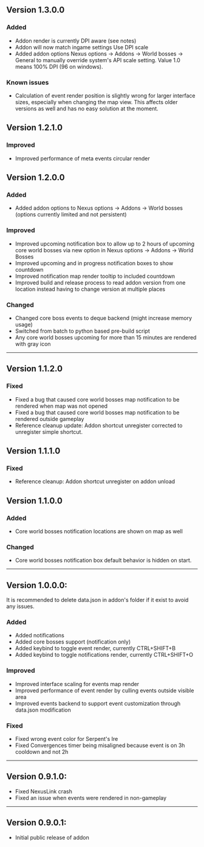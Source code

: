 ## Version 1.3.0.0

### Added
- Addon render is currently DPI aware (see notes)
- Addon will now match ingame settings Use DPI scale
- Added addon options Nexus options -> Addons -> World bosses -> General to manually override system's API scale setting. Value 1.0 means 100% DPI (96 on windows). 

### Known issues
- Calculation of event render position is slightly wrong for larger interface sizes, especially when changing the map view. This affects older versions as well and has no easy solution at the moment.   

## Version 1.2.1.0

### Improved
- Improved performance of meta events circular render 

## Version 1.2.0.0

### Added
- Added addon options to Nexus options -> Addons -> World bosses (options currently limited and not persistent)

### Improved
- Improved upcoming notification box to allow up to 2 hours of upcoming core world bosses via new option in Nexus options -> Addons -> World Bosses
- Improved upcoming and in progress notification boxes to show countdown
- Improved notification map render tooltip to included countdown
- Improved build and release process to read addon version from one location instead having to change version at multiple places


### Changed
- Changed core boss events to deque backend (might increase memory usage)
- Switched from batch to python based pre-build script
- Any core world bosses upcoming for more than 15 minutes are rendered with gray icon

---

## Version 1.1.2.0

### Fixed
- Fixed a bug that caused core world bosses map notification to be rendered when map was not opened
- Fixed a bug that caused core world bosses map notification to be rendered outside gameplay
- Reference cleanup update: Addon shortcut unregister corrected to unregister simple shortcut. 

## Version 1.1.1.0

### Fixed
- Reference cleanup: Addon shortcut unregister on addon unload

## Version 1.1.0.0

### Added
- Core world bosses notification locations are shown on map as well

### Changed
- Core world bosses notification box default behavior is hidden on start.  

---

## Version 1.0.0.0:

It is recommended to delete data.json in addon's folder if it exist to avoid any issues. 

### Added
- Added notifications
- Added core bosses support (notification only)
- Added keybind to toggle event render, currently CTRL+SHIFT+B
- Added keybind to toggle notifications render, currently CTRL+SHIFT+O
### Improved
- Improved interface scaling for events map render
- Improved performance of event render by culling events outside visible area
- Improved events backend to support event customization through data.json modification
### Fixed
- Fixed wrong event color for Serpent's Ire
- Fixed Convergences timer being misaligned because event is on 3h cooldown and not 2h

---

## Version 0.9.1.0:
- Fixed NexusLink crash
- Fixed an issue when events were rendered in non-gameplay

---

## Version 0.9.0.1:
- Initial public release of addon